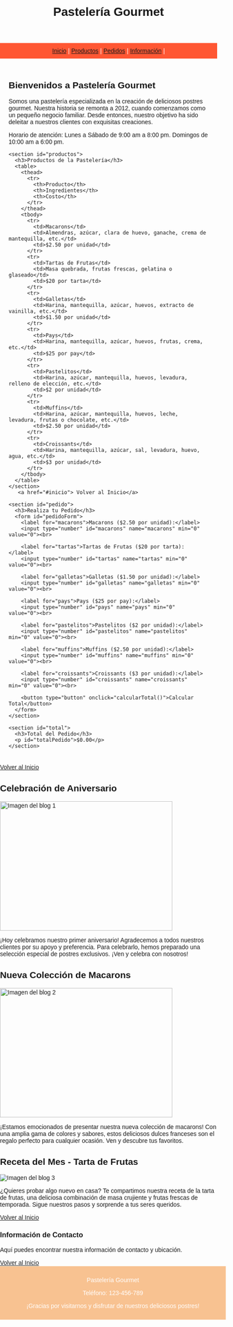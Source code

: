 <!DOCTYPE html>
<html lang="es">

<head>
  <meta charset="UTF-8">
  <meta name="viewport" content="width=device-width, initial-scale=1.0">
  <title>Pastelería Gourmet - Página Principal</title>
  <style>
    body {
      font-family: Arial, sans-serif;
      margin: 0;
      padding: 0;
    }

    header {
      background-color: #F8C291;
      color: #fff;
      padding: 10px;
      text-align: center;
    }

    nav {
      background-color: #FF5733;
      color: #fff;
      padding: 10px;
      text-align: center;
    }

    main {
      padding: 20px;
    }

    footer {
      background-color: #F8C291;
      color: #fff;
      padding: 10px;
      text-align: center;
      width: 100%;
    }

    table {
      width: 100%;
      border-collapse: collapse;
      margin-bottom: 20px;
    }

    th,
    td {
      border: 1px solid #ddd;
      padding: 8px;
      text-align: left;
    }

    th {
      background-color: #FFC300;
      color: white;
    }
  </style>
</head>

<body>
  <header>
    <h1>Pastelería Gourmet</h1>
  </header>
  <nav>
    <a href="#inicio">Inicio</a> |
    <a href="#productos">Productos</a> |
    <a href="#pedido">Pedidos</a> |
    <a href="#informacion">Información</a> |
   
  </nav>
  <main>
    <section id="inicio">
      <h2>Bienvenidos a Pastelería Gourmet</h2>
      <p>Somos una pastelería especializada en la creación de deliciosos postres gourmet. Nuestra historia se remonta a 2012, cuando comenzamos como un pequeño negocio familiar. Desde entonces, nuestro objetivo ha sido deleitar a nuestros clientes con exquisitas creaciones.</p>
      <p>Horario de atención: Lunes a Sábado de 9:00 am a 8:00 pm. Domingos de 10:00 am a 6:00 pm.</p>
    </section>

    <section id="productos">
      <h3>Productos de la Pastelería</h3>
      <table>
        <thead>
          <tr>
            <th>Producto</th>
            <th>Ingredientes</th>
            <th>Costo</th>
          </tr>
        </thead>
        <tbody>
          <tr>
            <td>Macarons</td>
            <td>Almendras, azúcar, clara de huevo, ganache, crema de mantequilla, etc.</td>
            <td>$2.50 por unidad</td>
          </tr>
          <tr>
            <td>Tartas de Frutas</td>
            <td>Masa quebrada, frutas frescas, gelatina o glaseado</td>
            <td>$20 por tarta</td>
          </tr>
          <tr>
            <td>Galletas</td>
            <td>Harina, mantequilla, azúcar, huevos, extracto de vainilla, etc.</td>
            <td>$1.50 por unidad</td>
          </tr>
          <tr>
            <td>Pays</td>
            <td>Harina, mantequilla, azúcar, huevos, frutas, crema, etc.</td>
            <td>$25 por pay</td>
          </tr>
          <tr>
            <td>Pastelitos</td>
            <td>Harina, azúcar, mantequilla, huevos, levadura, relleno de elección, etc.</td>
            <td>$2 por unidad</td>
          </tr>
          <tr>
            <td>Muffins</td>
            <td>Harina, azúcar, mantequilla, huevos, leche, levadura, frutas o chocolate, etc.</td>
            <td>$2.50 por unidad</td>
          </tr>
          <tr>
            <td>Croissants</td>
            <td>Harina, mantequilla, azúcar, sal, levadura, huevo, agua, etc.</td>
            <td>$3 por unidad</td>
          </tr>
        </tbody>
      </table>
    </section>
       <a href="#inicio"> Volver al Inicio</a> 

    <section id="pedido">
      <h3>Realiza tu Pedido</h3>
      <form id="pedidoForm">
        <label for="macarons">Macarons ($2.50 por unidad):</label>
        <input type="number" id="macarons" name="macarons" min="0" value="0"><br>

        <label for="tartas">Tartas de Frutas ($20 por tarta):</label>
        <input type="number" id="tartas" name="tartas" min="0" value="0"><br>

        <label for="galletas">Galletas ($1.50 por unidad):</label>
        <input type="number" id="galletas" name="galletas" min="0" value="0"><br>

        <label for="pays">Pays ($25 por pay):</label>
        <input type="number" id="pays" name="pays" min="0" value="0"><br>

        <label for="pastelitos">Pastelitos ($2 por unidad):</label>
        <input type="number" id="pastelitos" name="pastelitos" min="0" value="0"><br>

        <label for="muffins">Muffins ($2.50 por unidad):</label>
        <input type="number" id="muffins" name="muffins" min="0" value="0"><br>

        <label for="croissants">Croissants ($3 por unidad):</label>
        <input type="number" id="croissants" name="croissants" min="0" value="0"><br>

        <button type="button" onclick="calcularTotal()">Calcular Total</button>
      </form>
    </section>
 
    <section id="total">
      <h3>Total del Pedido</h3>
      <p id="totalPedido">$0.00</p>
    </section>
  </main>
       <a href="#inicio"> Volver al Inicio</a> 
  <section id="blog">
    <h2>Celebración de Aniversario</h2>
    <img src="aniversario.jpg" alt="Imagen del blog 1" width="400" height="
300">
    <p>¡Hoy celebramos nuestro primer aniversario! Agradecemos a todos nuestros clientes por su apoyo y preferencia. Para celebrarlo, hemos preparado una selección especial de postres exclusivos. ¡Ven y celebra con nosotros!</p>

  </section>
  <section class="blog-post">
    <h2>Nueva Colección de Macarons</h2>
    <img src="macarons.jpg" alt="Imagen del blog 2" width="400" height="300">
    <p>¡Estamos emocionados de presentar nuestra nueva colección de macarons! Con una amplia gama de colores y sabores, estos deliciosos dulces franceses son el regalo perfecto para cualquier ocasión. Ven y descubre tus favoritos.</p>
  </section>
  <section class="blog">
    <h2>Receta del Mes - Tarta de Frutas</h2>
    <img src="tarta.jpg" alt="Imagen del blog 3">
    <p>¿Quieres probar algo nuevo en casa? Te compartimos nuestra receta de la tarta de frutas, una deliciosa combinación de masa crujiente y frutas frescas de temporada. Sigue nuestros pasos y sorprende a tus seres queridos.</p>
  </section>
         <a href="#inicio"> Volver al Inicio</a> 
  <section id="informacion">
    <h3>Información de Contacto</h3>
    <p>Aquí puedes encontrar nuestra información de contacto y ubicación.</p>
  </section>
         <a href="#inicio"> Volver al Inicio</a> 
  <section id="contacto">
    <footer>
      <p>Pastelería Gourmet</p>
      <p>Teléfono: 123-456-789</p>
      <p>¡Gracias por visitarnos y disfrutar de nuestros deliciosos postres!</p>
    </footer>
  </section>
  <script>
    function calcularTotal() {
      var macarons = parseFloat(document.getElementById('macarons').value);
      var tartas = parseFloat(document.getElementById('tartas').value);
      var galletas = parseFloat(document.getElementById('galletas').value);
      var pays = parseFloat(document.getElementById('pays').value);
      var pastelitos = parseFloat(document.getElementById('pastelitos').value);
      var muffins = parseFloat(document.getElementById('muffins').value);
      var croissants = parseFloat(document.getElementById('croissants').value);

      var total = (macarons * 2.50) + (tartas * 20) + (galletas * 1.50) + (pays * 25) + (pastelitos * 2) + (muffins * 2.50) + (croissants * 3);

      document.getElementById('totalPedido').innerText = '$' + total.toFixed(2);
    }
  </script>
</body>
</html>
